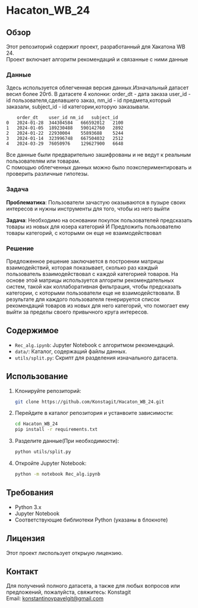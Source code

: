 # Hacaton_WB_24

## Обзор
Этот репозиторий содержит проект, разработанный для Хакатона WB 24.  
Проект включает алгоритм рекомендаций и связанные с ними данные

### Данные
Здесь используется облегченная версия данных.Изначальный датасет весил более 20гб.
В датасете 4 колонки:
order_dt - дата заказа
user_id - id пользователя,сделавшего заказ,
nm_id - id предмета,который заказали,
subject_id - id категории,которую заказывали.

	    order_dt	user_id	nm_id	subject_id
    0	2024-01-28	344304584	666592012	2100
    1	2024-01-05	189230488	590142760	2892
    2	2024-01-22	22930004	55893688	5244
    3	2024-01-14	323996748	667504032	2512
    4	2024-03-29	76050976	129627900	6648

Все данные были предварительно зашифрованы и не ведут к реальным пользователям или товарам.  
С помощью облегченных данных можно было поэкспериментировать и проверить различные гипотезы.

### Задача
**Проблематика**:
Пользователи зачастую оказываются в пузыре своих интересов и нужны инструменты для того, чтобы из него выйти

**Задача**:
Необходимо на основании покупок пользователей предсказать товары из новых для юзера категорий И Предложить пользователю
товары категорий, с которыми он еще не взаимодействовал

### Решение
Предложенное решение заключается в построении матрицы взаимодействий, которая показывает, сколько раз каждый пользователь взаимодействовал с каждой категорией товаров. На основе этой матрицы используется алгоритм рекомендательных систем, такой как коллаборативная фильтрация, чтобы предсказать категории, с которыми пользователи еще не взаимодействовали. В результате для каждого пользователя генерируется список рекомендаций товаров из новых для него категорий, что помогает ему выйти за пределы своего привычного круга интересов.

## Содержимое
- `Rec_alg.ipynb`: Jupyter Notebook с алгоритмом рекомендаций.
- `data/`: Каталог, содержащий файлы данных.
- `utils/split.py`: Cкрипт для разделения изначального датасета.


## Использование
1. Клонируйте репозиторий:
    ```bash
    git clone https://github.com/Konstagit/Hacaton_WB_24.git
    ```

2. Перейдите в каталог репозитория и устанвоите зависимости:
    ```bash
    cd Hacaton_WB_24
    pip install -r requirements.txt
    ```

3. Разделите данные(При необходимости):
    ```bash
    python utils/split.py
    ```

4. Откройте Jupyter Notebook:
    ```bash
    python -m notebook Rec_alg.ipynb
    ```

## Требования
- Python 3.x
- Jupyter Notebook
- Соответствующие библиотеки Python (указаны в блокноте)

## Лицензия
Этот проект лиспользует открыую лицензию.

## Контакт
Для получений полного датасета, а также для любых вопросов или предложений, пожалуйста, свяжитесь:
Konstagit  
Email: [konstantinovpavelgit@gmail.com](mailto:konstantinovpavelgit@gmail.com)
